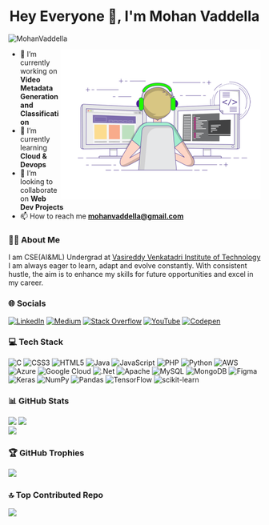 <h1 align="center">Hey Everyone 👋, I'm Mohan Vaddella</h1>

<p align="left"> <img src="https://komarev.com/ghpvc/?username=MohanVaddella&label=Profile%20views&color=0e75b6&style=flat" alt="MohanVaddella" /> </p>

<img align="right" alt="Coding" width="400" src="https://raw.githubusercontent.com/devSouvik/devSouvik/master/gif3.gif">

- 🔭 I’m currently working on **Video Metadata Generation and Classification**
- 🌱 I’m currently learning **Cloud & Devops**
- 👯 I’m looking to collaborate on **Web Dev Projects**
- 📫 How to reach me  **mohanvaddella@gmail.com**





### 👩‍💻 About Me 
I am CSE(AI&ML) Undergrad at [Vasireddy Venkatadri Institute of Technology](https://vvitguntur.com/)
I am always eager to learn, adapt and evolve constantly. With consistent hustle, the aim is to enhance my skills for future opportunities and excel in my career.

### 🌐 Socials
[![LinkedIn](https://img.shields.io/badge/LinkedIn-%230077B5.svg?style=for-the-badge&logo=linkedin&logoColor=white)](https://linkedin.com/in/vaddella-mohan) [![Medium](https://img.shields.io/badge/Medium-12100E?style=for-the-badge&logo=medium&logoColor=white)](https://medium.com/@mohanvaddella) [![Stack Overflow](https://img.shields.io/badge/-Stackoverflow-FE7A16?style=for-the-badge&logo=stack-overflow&logoColor=white)](https://stackoverflow.com/users/22304110) [![YouTube](https://img.shields.io/badge/YouTube-%23FF0000.svg?style=for-the-badge&logo=YouTube&logoColor=white)](https://youtube.com/@mohanvaddella5941) [![Codepen](https://img.shields.io/badge/Codepen-000000?style=for-the-badge&logo=codepen&logoColor=white)](https://codepen.io/Mohan9704) 

### 💻 Tech Stack
![C](https://img.shields.io/badge/c-%2300599C.svg?style=for-the-badge&logo=c&logoColor=white) ![CSS3](https://img.shields.io/badge/css3-%231572B6.svg?style=for-the-badge&logo=css3&logoColor=white) ![HTML5](https://img.shields.io/badge/html5-%23E34F26.svg?style=for-the-badge&logo=html5&logoColor=white) ![Java](https://img.shields.io/badge/java-%23ED8B00.svg?style=for-the-badge&logo=java&logoColor=white) ![JavaScript](https://img.shields.io/badge/javascript-%23323330.svg?style=for-the-badge&logo=javascript&logoColor=%23F7DF1E) ![PHP](https://img.shields.io/badge/php-%23777BB4.svg?style=for-the-badge&logo=php&logoColor=white) ![Python](https://img.shields.io/badge/python-3670A0?style=for-the-badge&logo=python&logoColor=ffdd54) ![AWS](https://img.shields.io/badge/AWS-%23FF9900.svg?style=for-the-badge&logo=amazon-aws&logoColor=white) ![Azure](https://img.shields.io/badge/azure-%230072C6.svg?style=for-the-badge&logo=azure-devops&logoColor=white) ![Google Cloud](https://img.shields.io/badge/Google%20Cloud-%234285F4.svg?style=for-the-badge&logo=google-cloud&logoColor=white) ![.Net](https://img.shields.io/badge/.NET-5C2D91?style=for-the-badge&logo=.net&logoColor=white) ![Apache](https://img.shields.io/badge/apache-%23D42029.svg?style=for-the-badge&logo=apache&logoColor=white) ![MySQL](https://img.shields.io/badge/mysql-%2300f.svg?style=for-the-badge&logo=mysql&logoColor=white) ![MongoDB](https://img.shields.io/badge/MongoDB-%234ea94b.svg?style=for-the-badge&logo=mongodb&logoColor=white) 	![Figma](https://img.shields.io/badge/figma-%23F24E1E.svg?style=for-the-badge&logo=figma&logoColor=white) ![Keras](https://img.shields.io/badge/Keras-%23D00000.svg?style=for-the-badge&logo=Keras&logoColor=white) ![NumPy](https://img.shields.io/badge/numpy-%23013243.svg?style=for-the-badge&logo=numpy&logoColor=white) ![Pandas](https://img.shields.io/badge/pandas-%23150458.svg?style=for-the-badge&logo=pandas&logoColor=white) ![TensorFlow](https://img.shields.io/badge/TensorFlow-%23FF6F00.svg?style=for-the-badge&logo=TensorFlow&logoColor=white) ![scikit-learn](https://img.shields.io/badge/scikit--learn-%23F7931E.svg?style=for-the-badge&logo=scikit-learn&logoColor=white)

### 📊 GitHub Stats
![](https://github-readme-stats.vercel.app/api?username=MohanVaddella&theme=default&hide_border=false&include_all_commits=true&count_private=false)
![](https://github-readme-streak-stats.herokuapp.com/?user=MohanVaddella&theme=default&hide_border=false)<br/>
![](https://github-readme-stats.vercel.app/api/top-langs/?username=MohanVaddella&theme=default&hide_border=false&include_all_commits=true&count_private=false&layout=compact)

### 🏆 GitHub Trophies
![](https://github-profile-trophy.vercel.app/?username=MohanVaddella&theme=flat&no-frame=false&no-bg=false&margin-w=4)

### 🔝 Top Contributed Repo
![](https://github-contributor-stats.vercel.app/api?username=MohanVaddella&limit=5&theme=flat&combine_all_yearly_contributions=true)

<!-- Proudly created with GPRM ( https://gprm.itsvg.in ) -->
